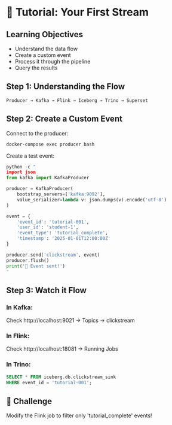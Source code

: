# 🌊 Tutorial: Your First Stream

## Learning Objectives
- Understand the data flow
- Create a custom event
- Process it through the pipeline
- Query the results

## Step 1: Understanding the Flow

```
Producer → Kafka → Flink → Iceberg → Trino → Superset
```

## Step 2: Create a Custom Event

Connect to the producer:
```bash
docker-compose exec producer bash
```

Create a test event:
```python
python -c "
import json
from kafka import KafkaProducer

producer = KafkaProducer(
    bootstrap_servers=['kafka:9092'],
    value_serializer=lambda v: json.dumps(v).encode('utf-8')
)

event = {
    'event_id': 'tutorial-001',
    'user_id': 'student-1',
    'event_type': 'tutorial_complete',
    'timestamp': '2025-01-01T12:00:00Z'
}

producer.send('clickstream', event)
producer.flush()
print('🎉 Event sent!')
"
```

## Step 3: Watch it Flow

### In Kafka:
Check http://localhost:9021 → Topics → clickstream

### In Flink:
Check http://localhost:18081 → Running Jobs

### In Trino:
```sql
SELECT * FROM iceberg.db.clickstream_sink 
WHERE event_id = 'tutorial-001';
```

## 🎯 Challenge
Modify the Flink job to filter only 'tutorial_complete' events!
